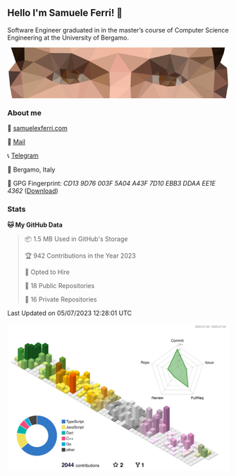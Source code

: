 ## Hello I'm Samuele Ferri! 👋

Software Engineer graduated in in the master’s course of Computer Science Engineering at the University of Bergamo.

<p align='center'><img width=500 align='center' src="https://github.com/samuelexferri/samuelexferri/raw/master/images/eyes.png"></p>

### About me

:compass: [samuelexferri.com](https://www.samuelexferri.com)

:email: [Mail](mailto:&#115;&#097;&#109;&#117;&#101;&#108;&#101;&#120;&#102;&#101;&#114;&#114;&#105;&#064;&#103;&#109;&#097;&#105;&#108;&#046;&#099;&#111;&#109;)

:telephone_receiver: [Telegram](https://t.me/samuelexferri)

:round_pushpin: Bergamo, Italy

:key: GPG Fingerprint: _CD13 9D76 003F 5A04 A43F 7D10 EBB3 DDAA EE1E 4362_ ([Download](https://samuelexferri.com/CD139D76003F5A04A43F7D10EBB3DDAAEE1E4362.asc))

### Stats

<!--START_SECTION:waka-->
**🐱 My GitHub Data** 

> 📦 1.5 MB Used in GitHub's Storage 
 > 
> 🏆 942 Contributions in the Year 2023
 > 
> 💼 Opted to Hire
 > 
> 📜 18 Public Repositories 
 > 
> 🔑 16 Private Repositories 
 > 

 Last Updated on 05/07/2023 12:28:01 UTC
<!--END_SECTION:waka-->

![](./profile-3d-contrib/profile-season-animate.svg)
